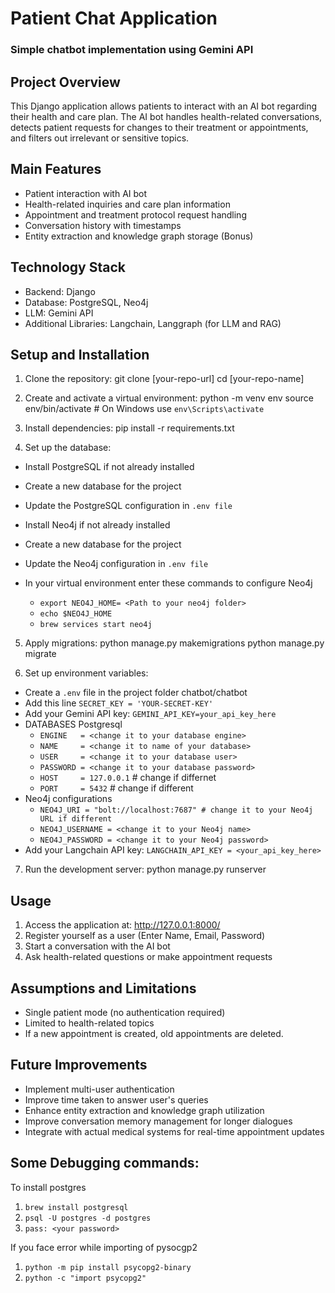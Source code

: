 # Patient Chat Application
### Simple chatbot implementation using Gemini API


## Project Overview

This Django application allows patients to interact with an AI bot regarding their health and care plan. The AI bot handles health-related conversations, detects patient requests for changes to their treatment or appointments, and filters out irrelevant or sensitive topics.

## Main Features

- Patient interaction with AI bot
- Health-related inquiries and care plan information
- Appointment and treatment protocol request handling
- Conversation history with timestamps
- Entity extraction and knowledge graph storage (Bonus)

## Technology Stack

- Backend: Django
- Database: PostgreSQL, Neo4j
- LLM: Gemini API
- Additional Libraries: Langchain, Langgraph (for LLM and RAG)


## Setup and Installation

1. Clone the repository: 
git clone [your-repo-url]
cd [your-repo-name]

2. Create and activate a virtual environment:
python -m venv env
source env/bin/activate # On Windows use `env\Scripts\activate`

3. Install dependencies:
pip install -r requirements.txt

4. Set up the database:
- Install PostgreSQL if not already installed
- Create a new database for the project
- Update the PostgreSQL configuration in `.env file`

- Install Neo4j if not already installed
- Create a new database for the project
- Update the Neo4j configuration in `.env file`
- In your virtual environment enter these commands to configure Neo4j
    - `export NEO4J_HOME= <Path to your neo4j folder>`
    - `echo $NEO4J_HOME`
    - `brew services start neo4j`

5. Apply migrations:
python manage.py makemigrations
python manage.py migrate

6. Set up environment variables:
- Create a `.env` file in the project folder chatbot/chatbot
- Add this line `SECRET_KEY = 'YOUR-SECRET-KEY'`
- Add your Gemini API key: `GEMINI_API_KEY=your_api_key_here`
- DATABASES Postgresql
    - `ENGINE   = <change it to your database engine>`
    - `NAME     = <change it to name of your database>`
    - `USER     = <change it to your database user>`
    - `PASSWORD = <change it to your database password>`
    - `HOST     = 127.0.0.1` # change if differnet
    - `PORT     = 5432` # change if different
- Neo4j configurations
    - `NEO4J_URI = "bolt://localhost:7687" # change it to your Neo4j URL if different`
    - `NEO4J_USERNAME = <change it to your Neo4j name>`
    - `NEO4J_PASSWORD = <change it to your Neo4j password>`
- Add your Langchain API key: `LANGCHAIN_API_KEY = <your_api_key_here>`

7. Run the development server:
python manage.py runserver

## Usage

1. Access the application at: http://127.0.0.1:8000/
2. Register yourself as a user (Enter Name, Email, Password)
3. Start a conversation with the AI bot
4. Ask health-related questions or make appointment requests

## Assumptions and Limitations

- Single patient mode (no authentication required)
- Limited to health-related topics
- If a new appointment is created, old appointments are deleted.

## Future Improvements

- Implement multi-user authentication
- Improve time taken to answer user's queries
- Enhance entity extraction and knowledge graph utilization
- Improve conversation memory management for longer dialogues
- Integrate with actual medical systems for real-time appointment updates


## Some Debugging commands:
To install postgres
1. `brew install postgresql`
2. `psql -U postgres -d postgres`
3. `pass: <your password>`

If you face error while importing of pysocgp2
1. `python -m pip install psycopg2-binary`
2. `python -c "import psycopg2"`
